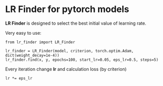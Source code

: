 # LR Finder for pytorch models

**LR Finder** is designed to select the best initial value of learning rate.

Very easy to use:

~~~
from lr_finder import LR_Finder

lr_finder = LR_Finder(model, criterion, torch.optim.Adam, dict(weight_decay=1e-4))
lr_finder.find(x, y, epochs=100, start_lr=0.05, eps_lr=0.5, steps=5)
~~~

Every iteration change **lr** and calculation loss (by criterion)
~~~
lr *= eps_lr
~~~
